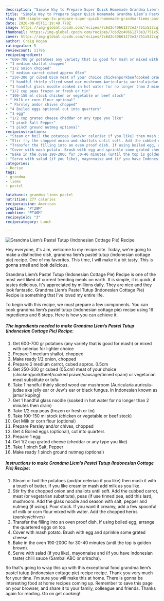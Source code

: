 ```yaml
---
description: "Simple Way to Prepare Super Quick Homemade Grandma Liem’s Pastel Tutup (Indonesian Cottage Pie) Recipe"
title: "Simple Way to Prepare Super Quick Homemade Grandma Liem’s Pastel Tutup (Indonesian Cottage Pie) Recipe"
slug: 589-simple-way-to-prepare-super-quick-homemade-grandma-liems-pastel-tutup-indonesian-cottage-pie-recipe
date: 2020-08-05T11:19:40.778Z
image: https://img-global.cpcdn.com/recipes/7c6d2c40661273e3/751x532cq70/grandma-liems-pastel-tutup-indonesian-cottage-pie-recipe-recipe-main-photo.jpg
thumbnail: https://img-global.cpcdn.com/recipes/7c6d2c40661273e3/751x532cq70/grandma-liems-pastel-tutup-indonesian-cottage-pie-recipe-recipe-main-photo.jpg
cover: https://img-global.cpcdn.com/recipes/7c6d2c40661273e3/751x532cq70/grandma-liems-pastel-tutup-indonesian-cottage-pie-recipe-recipe-main-photo.jpg
author: Craig Hogan
ratingvalue: 5
reviewcount: 11786
recipeingredient:
- "600-700 gr potatoes any variety that is good for mash or mixed with celeriac for lighter choice"
- "1 medium shallot chopped"
- "1/2 onion chopped"
- "2 medium carrot cubed approx 05cm"
- "250-300 gr cubed 05cm meat of your choice chickenporkbeefcooked prawnsausagetinned spam or vegetarian meat substitute or tofu"
- "1 handful thinly sliced wood ear mushroom Auricularia auriculajudae aka jelly ear or Jews ear or black fungus In Indonesian known as jamur kuping"
- "1 handful glass noodle soaked in hot water for no longer than 2 minutes then drain"
- "1/2 cup peas frozen or fresh or tin"
- "100-150 ml stock chicken or vegetable or beef stock"
- " Milk or corn flour optional"
- " Parsley andor chives chopped"
- "4 Boiled eggs optional cut into quarters"
- "1 egg"
- "1/2 cup grated cheese cheddar or any type you like"
- "1 pinch Salt Pepper"
- "1 pinch ground nutmeg optional"
recipeinstructions:
- "Steam or boil the potatoes (and/or celeriac if you like) then mash it with a touch of butter. If you like creamier mash add milk as you like."
- "Stir fry the chopped onion and shallots until soft. Add the cubbed carrot, meat (or vegetarian substitute), peas (if use tinned pea, add this last), mushroom. Add the glass noodle and season with salt, pepper and nutmeg (if using). Pour stock. If you want it creamy, add a few spoonful of milk or corn flour mixed with water. Add the chopped herbs (parsley/chives)"
- "Transfer the filling into an oven proof dish. If using boiled egg, arrange the quartered eggs on top."
- "Cover with mash potato. Brush with egg and sprinkle some grated cheese."
- "Bake in the oven 190-200C for 30-40 minutes (until the top is golden brown)."
- "Serve with salad (if you like), mayonnaise and (if you have Indonesian taste) chilli sauce (Sambal ABC or sriracha)."
categories:
- Recipe
tags:
- grandma
- liems
- pastel

katakunci: grandma liems pastel 
nutrition: 277 calories
recipecuisine: American
preptime: "PT29M"
cooktime: "PT46M"
recipeyield: "3"
recipecategory: Lunch

---
```



![Grandma Liem’s Pastel Tutup (Indonesian Cottage Pie) Recipe](https://img-global.cpcdn.com/recipes/7c6d2c40661273e3/751x532cq70/grandma-liems-pastel-tutup-indonesian-cottage-pie-recipe-recipe-main-photo.jpg)

Hey everyone, it's Jim, welcome to my recipe site. Today, we're going to make a distinctive dish, grandma liem’s pastel tutup (indonesian cottage pie) recipe. One of my favorites. This time, I will make it a bit tasty. This is gonna smell and look delicious.

Grandma Liem’s Pastel Tutup (Indonesian Cottage Pie) Recipe is one of the most well liked of current trending meals on earth. It is simple, it is quick, it tastes delicious. It's appreciated by millions daily. They are nice and they look fantastic. Grandma Liem’s Pastel Tutup (Indonesian Cottage Pie) Recipe is something that I've loved my entire life.




To begin with this recipe, we must prepare a few components. You can cook grandma liem’s pastel tutup (indonesian cottage pie) recipe using 16 ingredients and 6 steps. Here is how you can achieve it.

<!--inarticleads1-->

##### The ingredients needed to make Grandma Liem’s Pastel Tutup (Indonesian Cottage Pie) Recipe:

1. Get 600-700 gr potatoes (any variety that is good for mash) or mixed with celeriac for lighter choice
1. Prepare 1 medium shallot, chopped
1. Make ready 1/2 onion, chopped
1. Prepare 2 medium carrot, cubed approx. 0.5cm
1. Get 250-300 gr cubed (05.cm) meat of your choice (chicken/pork/beef/cooked prawn/sausage/tinned spam) or vegetarian meat substitute or tofu
1. Take 1 handful thinly sliced wood ear mushroom (Auricularia auricula-judae aka jelly ear or Jew&#39;s ear or black fungus. In Indonesian known as jamur kuping)
1. Get 1 handful glass noodle (soaked in hot water for no longer than 2 minutes then drain)
1. Take 1/2 cup peas (frozen or fresh or tin)
1. Take 100-150 ml stock (chicken or vegetable or beef stock)
1. Get  Milk or corn flour (optional)
1. Prepare  Parsley and/or chives, chopped
1. Get 4 Boiled eggs (optional), cut into quarters
1. Prepare 1 egg
1. Get 1/2 cup grated cheese (cheddar or any type you like)
1. Take 1 pinch Salt, Pepper
1. Make ready 1 pinch ground nutmeg (optional)




<!--inarticleads2-->

##### Instructions to make Grandma Liem’s Pastel Tutup (Indonesian Cottage Pie) Recipe:

1. Steam or boil the potatoes (and/or celeriac if you like) then mash it with a touch of butter. If you like creamier mash add milk as you like.
1. Stir fry the chopped onion and shallots until soft. Add the cubbed carrot, meat (or vegetarian substitute), peas (if use tinned pea, add this last), mushroom. Add the glass noodle and season with salt, pepper and nutmeg (if using). Pour stock. If you want it creamy, add a few spoonful of milk or corn flour mixed with water. Add the chopped herbs (parsley/chives)
1. Transfer the filling into an oven proof dish. If using boiled egg, arrange the quartered eggs on top.
1. Cover with mash potato. Brush with egg and sprinkle some grated cheese.
1. Bake in the oven 190-200C for 30-40 minutes (until the top is golden brown).
1. Serve with salad (if you like), mayonnaise and (if you have Indonesian taste) chilli sauce (Sambal ABC or sriracha).




So that's going to wrap this up with this exceptional food grandma liem’s pastel tutup (indonesian cottage pie) recipe recipe. Thank you very much for your time. I'm sure you will make this at home. There is gonna be interesting food at home recipes coming up. Remember to save this page on your browser, and share it to your family, colleague and friends. Thanks again for reading. Go on get cooking!
